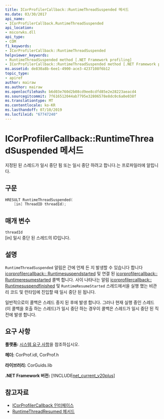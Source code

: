 ```yaml
---
title: ICorProfilerCallback::RuntimeThreadSuspended 메서드
ms.date: 03/30/2017
api_name:
- ICorProfilerCallback.RuntimeThreadSuspended
api_location:
- mscorwks.dll
api_type:
- COM
f1_keywords:
- ICorProfilerCallback::RuntimeThreadSuspended
helpviewer_keywords:
- RuntimeThreadSuspended method [.NET Framework profiling]
- ICorProfilerCallback::RuntimeThreadSuspended method [.NET Framework profiling]
ms.assetid: de830a8b-6ee1-4900-ace3-4237108f6b12
topic_type:
- apiref
author: mairaw
ms.author: mairaw
ms.openlocfilehash: b6d03e760d2b08cd9ee8cdfd85e2e28223aeacd4
ms.sourcegitcommit: 7f616512044ab7795e32806578e8dc0c6a0e038f
ms.translationtype: MT
ms.contentlocale: ko-KR
ms.lasthandoff: 07/10/2019
ms.locfileid: "67747240"
---
```

# <a name="icorprofilercallbackruntimethreadsuspended-method"></a>ICorProfilerCallback::RuntimeThreadSuspended 메서드
지정된 된 스레드가 일시 중단 됨 또는 일시 중단 하려고 합니다.는 프로파일러에 알립니다.  
  
## <a name="syntax"></a>구문  
  
```cpp  
HRESULT RuntimeThreadSuspended(  
    [in] ThreadID threadId);  
```  
  
## <a name="parameters"></a>매개 변수  
 `threadId`  
 [in] 일시 중단 된 스레드의 ID입니다.  
  
## <a name="remarks"></a>설명  
 `RuntimeThreadSuspended` 알림은 간에 언제 든 지 발생할 수 있습니다 합니다 [icorprofilercallback:: Runtimesuspendstarted](../../../../docs/framework/unmanaged-api/profiling/icorprofilercallback-runtimesuspendstarted-method.md) 및 연결 된 [icorprofilercallback:: Runtimeresumestarted](../../../../docs/framework/unmanaged-api/profiling/icorprofilercallback-runtimeresumestarted-method.md) 콜백 합니다. 사이 나타나는 알림 [icorprofilercallback:: Runtimesuspendfinished](../../../../docs/framework/unmanaged-api/profiling/icorprofilercallback-runtimesuspendfinished-method.md) 및 `RuntimeResumeStarted` 스레드에서을 실행 했는 비관리 코드 및 런타임에 진입할 때 일시 중단 된 됩니다.  
  
 일반적으로이 콜백은 스레드 중지 된 후에 발생 합니다. 그러나 현재 실행 중인 스레드 (이 콜백을 호출 하는 스레드)가 일시 중단 하는 경우이 콜백은 스레드가 일시 중단 된 직전에 발생 합니다.  
  
## <a name="requirements"></a>요구 사항  
 **플랫폼:** [시스템 요구 사항](../../../../docs/framework/get-started/system-requirements.md)을 참조하십시오.  
  
 **헤더:** CorProf.idl, CorProf.h  
  
 **라이브러리:** CorGuids.lib  
  
 **.NET Framework 버전:** [!INCLUDE[net_current_v20plus](../../../../includes/net-current-v20plus-md.md)]  
  
## <a name="see-also"></a>참고자료

- [ICorProfilerCallback 인터페이스](../../../../docs/framework/unmanaged-api/profiling/icorprofilercallback-interface.md)
- [RuntimeThreadResumed 메서드](../../../../docs/framework/unmanaged-api/profiling/icorprofilercallback-runtimethreadresumed-method.md)
